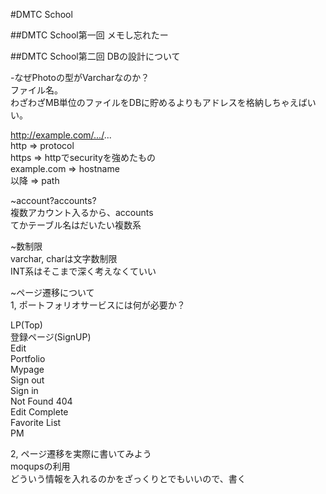 #DMTC School

##DMTC School第一回
メモし忘れたー

##DMTC School第二回
DBの設計について  
  
-なぜPhotoの型がVarcharなのか？  
ファイル名。  
わざわざMB単位のファイルをDBに貯めるよりもアドレスを格納しちゃえばいい。  
    
http://example.com/.../...  
http => protocol  
https => httpでsecurityを強めたもの  
example.com => hostname  
以降 => path  
  
~account?accounts?  
複数アカウント入るから、accounts  
てかテーブル名はだいたい複数系  
  
~数制限  
varchar, charは文字数制限  
INT系はそこまで深く考えなくていい  
  
~ページ遷移について  
1, ポートフォリオサービスには何が必要か？  
  
LP(Top)  
登録ページ(SignUP)  
Edit  
Portfolio  
Mypage  
Sign out  
Sign in  
Not Found 404  
Edit Complete  
Favorite List  
PM  

2, ページ遷移を実際に書いてみよう  
moqupsの利用  
どういう情報を入れるのかをざっくりとでもいいので、書く  


